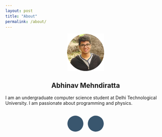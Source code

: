 ```yaml
---
layout: post
title: "About"
permalink: /about/
---
```


<center>
<img src="/assets/photo.png" width="23%" style="max-width: 100%; min-width: 100px; height: auto;">

<h2>Abhinav Mehndiratta</h2>
</center>

I am an undergraduate computer science student at Delhi Technological University.
I am passionate about programming and physics.
<br/>
<br/>

<link rel="stylesheet" href="https://maxcdn.bootstrapcdn.com/font-awesome/4.5.0/css/font-awesome.min.css">

<style>
ul.social-network {
	list-style: none;
	display: inline;
	margin-left:0 !important;
	padding: 0;
}
ul.social-network li {
	display: inline;
	margin: 0 5px;
}

.social-circle li a {
	display:inline-block;
	position:relative;
	margin:0 auto 0 auto;
	-moz-border-radius:50%;
	-webkit-border-radius:50%;
	border-radius:50%;
	text-align:center;
	width: 50px;
	height: 50px;
	font-size:20px;
	background-color: rgb(57, 86, 110);
}
.social-circle li i {
	margin:0;
	line-height:50px;
	text-align: center;
}

.social-circle i {
	color: #fff;
	-webkit-transition: all 0.8s;
	-moz-transition: all 0.8s;
	-o-transition: all 0.8s;
	-ms-transition: all 0.8s;
	transition: all 0.8s;
}
</style>

<center>
<div class="container">
    <div class="row">
      <div>
        <ul class="social-network social-circle">
          <li><a href="https://github.com/abhinavmehndiratta" class="icoGithub" title="Github"><i class="fa fa-github"></i></a></li>
          <li><a href="mailto:abhinavmehndiratta@gmail.com" class="icoEnvelope" title="Email"><i class="fa fa-envelope"></i></a></li>
        </ul>
      </div>
    </div>
  </div>
</center>
